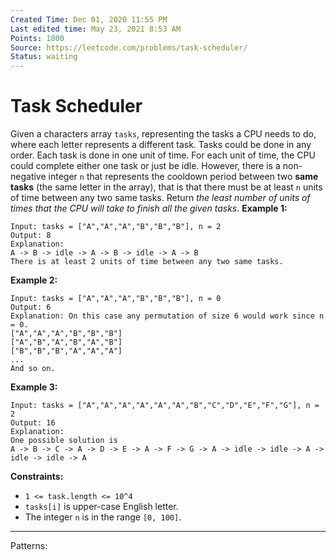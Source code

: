 ```yaml
---
Created Time: Dec 01, 2020 11:55 PM
Last edited time: May 23, 2021 8:53 AM
Points: 1800
Source: https://leetcode.com/problems/task-scheduler/
Status: waiting
---
```


# Task Scheduler

Given a characters array `tasks`, representing the tasks a CPU needs to do, where each letter represents a different task. Tasks could be done in any order. Each task is done in one unit of time. For each unit of time, the CPU could complete either one task or just be idle.
However, there is a non-negative integer `n` that represents the cooldown period between two **same tasks** (the same letter in the array), that is that there must be at least `n` units of time between any two same tasks.
Return *the least number of units of times that the CPU will take to finish all the given tasks*.
**Example 1:**
```
Input: tasks = ["A","A","A","B","B","B"], n = 2
Output: 8
Explanation: 
A -> B -> idle -> A -> B -> idle -> A -> B
There is at least 2 units of time between any two same tasks.
```
**Example 2:**
```
Input: tasks = ["A","A","A","B","B","B"], n = 0
Output: 6
Explanation: On this case any permutation of size 6 would work since n = 0.
["A","A","A","B","B","B"]
["A","B","A","B","A","B"]
["B","B","B","A","A","A"]
...
And so on.
```
**Example 3:**
```
Input: tasks = ["A","A","A","A","A","A","B","C","D","E","F","G"], n = 2
Output: 16
Explanation: 
One possible solution is
A -> B -> C -> A -> D -> E -> A -> F -> G -> A -> idle -> idle -> A -> idle -> idle -> A
```
**Constraints:**
- `1 <= task.length <= 10^4`
- `tasks[i]` is upper-case English letter.
- The integer `n` is in the range `[0, 100]`.
---
Patterns: 